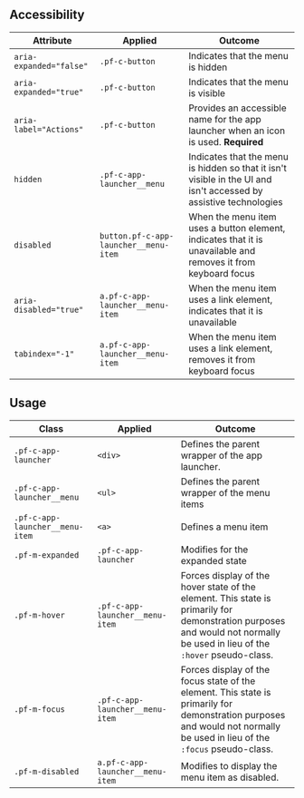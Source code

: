 ## Accessibility

| Attribute | Applied | Outcome |
| -- | -- | -- |
| `aria-expanded="false"` | `.pf-c-button` |  Indicates that the menu is hidden |
| `aria-expanded="true"` | `.pf-c-button` |  Indicates that the menu is visible |
| `aria-label="Actions"` | `.pf-c-button` | Provides an accessible name for the app launcher when an icon is used. **Required** |
| `hidden` | `.pf-c-app-launcher__menu` | Indicates that the menu is hidden so that it isn't visible in the UI and isn't accessed by assistive technologies |
| `disabled` | `button.pf-c-app-launcher__menu-item` | When the menu item uses a button element, indicates that it is unavailable and removes it from keyboard focus |
| `aria-disabled="true"` | `a.pf-c-app-launcher__menu-item` | When the menu item uses a link element, indicates that it is unavailable |
| `tabindex="-1"` | `a.pf-c-app-launcher__menu-item` | When the menu item uses a link element, removes it from keyboard focus |

## Usage

| Class | Applied | Outcome |
| -- | -- | -- |
| `.pf-c-app-launcher` | `<div>` | Defines the parent wrapper of the app launcher. |
| `.pf-c-app-launcher__menu` | `<ul>` | Defines the parent wrapper of the menu items |
| `.pf-c-app-launcher__menu-item` | `<a>` | Defines a menu item |
| `.pf-m-expanded` | `.pf-c-app-launcher` | Modifies for the expanded state |
| `.pf-m-hover` | `.pf-c-app-launcher__menu-item` | Forces display of the hover state of the element. This state is primarily for demonstration purposes and would not normally be used in lieu of the `:hover` pseudo-class. |
| `.pf-m-focus` | `.pf-c-app-launcher__menu-item` | Forces display of the focus state of the element. This state is primarily for demonstration purposes and would not normally be used in lieu of the `:focus` pseudo-class. |
| `.pf-m-disabled` | `a.pf-c-app-launcher__menu-item` | Modifies to display the menu item as disabled.|
